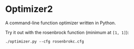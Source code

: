 # Optimizer2

A command-line function optimizer written in Python.

Try it out with the rosenbrock function (minimum at `[1, 1]`):

~~~
./optimizer.py --cfg rosenbrokc.cfg
~~~
